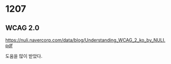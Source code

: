 # 1207

## WCAG 2.0

https://nuli.navercorp.com/data/blog/Understanding_WCAG_2_ko_by_NULI.pdf

도움을 많이 받았다.